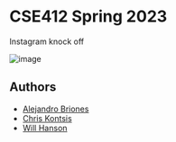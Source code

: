 
# CSE412 Spring 2023 

Instagram knock off


![image](https://user-images.githubusercontent.com/38999690/236370265-6aeb398b-a8d1-4b5d-8834-16fdbfc4c35e.png)


## Authors

- [Alejandro Briones]()
- [Chris Kontsis]()
- [Will Hanson]()
